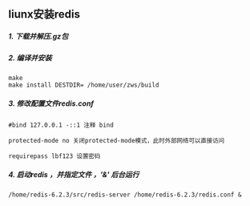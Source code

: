 ## liunx安装redis

##### 1. 下载并解压.gz包

##### 2. 编译并安装

   ```shell
   make 
   make install DESTDIR= /home/user/zws/build
   ```

##### 3. 修改配置文件redis.conf

   ```shell
   #bind 127.0.0.1 -::1 注释 bind
   
   protected-mode no 关闭protected-mode模式，此时外部网络可以直接访问
   
   requirepass lbf123 设置密码
   ```

##### 4. 启动redis ，并指定文件 ，'&' 后台运行

   ```
   /home/redis-6.2.3/src/redis-server /home/redis-6.2.3/redis.conf &
   ```

   

